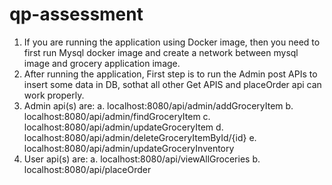 # qp-assessment
1. If you are running the application using Docker image, then you need to first run Mysql docker image and create a network between mysql image and grocery application image. 
2. After running the application, First step is to run the Admin post APIs to insert some data in DB, sothat all other Get APIS and placeOrder api can work properly.
3. Admin api(s) are:
   a. localhost:8080/api/admin/addGroceryItem
   b. localhost:8080/api/admin/findGroceryItem
   c. localhost:8080/api/admin/updateGroceryItem
   d. localhost:8080/api/admin/deleteGroceryItemById/{id}
   e. localhost:8080/api/admin/updateGroceryInventory
4. User api(s) are:
   a. localhost:8080/api/viewAllGroceries
   b. localhost:8080/api/placeOrder


